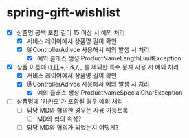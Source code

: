 # spring-gift-wishlist

- [x] 상품명 공백 포함 길이 15 이상 시 예외 처리
    - [x] 서비스 레이어에서 상품명 길이 확인  
    - [x] @ControllerAdivce 사용해서 예외 발생 시 처리
        - [x] 예외 클래스 생성 ProductNameLengthLimitException  
- [x] 상품 이름에 (),[],+,-,&,/,_ 를 제외한 특수 문자 사용 시 예외 처리
    - [x] 서비스 레이어에서 상품명 길이 확인
    - [x] @ControllerAdivce 사용해서 예외 발생 시 처리 
        - [x] 예외 클래스 생성 ProductNameSpecialCharException 
- [ ] 상품명에 '카카오'가 포함될 경우 예외 처리
    - [ ] 담당 MD와 협의한 경우는 사용 가능토록
        - [ ] MD와 협의 속성? 
    - [ ] 담당 MD와 협의가 되었는지 어떻게?